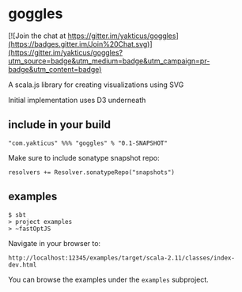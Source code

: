 # goggles

[![Join the chat at https://gitter.im/yakticus/goggles](https://badges.gitter.im/Join%20Chat.svg)](https://gitter.im/yakticus/goggles?utm_source=badge&utm_medium=badge&utm_campaign=pr-badge&utm_content=badge)

A scala.js library for creating visualizations using SVG

Initial implementation uses D3 underneath

## include in your build

```
"com.yakticus" %%% "goggles" % "0.1-SNAPSHOT"
```

Make sure to include sonatype snapshot repo:

```
resolvers += Resolver.sonatypeRepo("snapshots")
```

## examples

```
$ sbt
> project examples
> ~fastOptJS
```

Navigate in your browser to:

`http://localhost:12345/examples/target/scala-2.11/classes/index-dev.html`

You can browse the examples under the `examples` subproject.